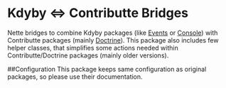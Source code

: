 # Kdyby <=> Contributte Bridges
Nette bridges to combine Kdyby packages (like [Events](https://github.com/kdyby/events) or [Console](https://github.com/kdyby/console)) with Contributte packages (mainly [Doctrine](https://github.com/contributte/doctrine-orm)).
This package also includes few helper classes, that simplifies some actions needed within Contributte/Doctrine packages (mainly older versions).

##Configuration
This package keeps same configuration as original packages, so please use their documentation.